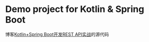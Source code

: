 # Demo project for Kotlin &amp; Spring Boot

博客[Kotlin+Spring Boot开发REST API实战](https://blog.csdn.net/bansan/article/details/107385158)的源代码
